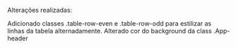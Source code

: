 Alterações realizadas:

Adicionado classes .table-row-even e .table-row-odd para estilizar as linhas da tabela alternadamente.
Alterado cor do background da class .App-header

